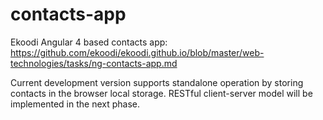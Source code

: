 # contacts-app
Ekoodi Angular 4 based contacts app: https://github.com/ekoodi/ekoodi.github.io/blob/master/web-technologies/tasks/ng-contacts-app.md

Current development version supports standalone operation by storing contacts in the browser local storage. RESTful client-server model will be implemented in the next phase.
